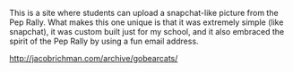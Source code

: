 This is a site where students can upload a snapchat-like picture from the Pep Rally. What makes this one unique is that it was extremely simple (like snapchat), it was custom built just for my school, and it also embraced the spirit of the Pep Rally by using a fun email address. 

http://jacobrichman.com/archive/gobearcats/
